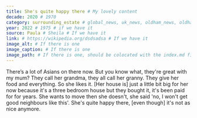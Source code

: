 ```yaml
---
title: She's quite happy there # My lovely content
decade: 2020 # 1970
category: surrounding_estate # global_news, uk_news, oldham_news, oldham_history, towers, surrounding_estate # Always exactly one category
year: 2022 # 1975 # if we have it
source: Paula # Sheila # If we have it
link: # https://wikipedia.org/dsdsadsa # If we have it
image_alt: # If there is one
image_caption: # If there is one
image_path: # If there is one, should be colocated with the index.md file in the folder
---
```


There’s a lot of Asians on there now. But you know what, they're great with my mum? They call her grandma, they all call her granny. They give her food and everything. So she likes it. [Her house is] just a little bit big for her now because it's a three bedroom house but they bought it, it's been paid for for years. She wants to move then she doesn't, she said 'no, I won't get good neighbours like this'. She's quite happy there, [even though] it's not as nice anymore.